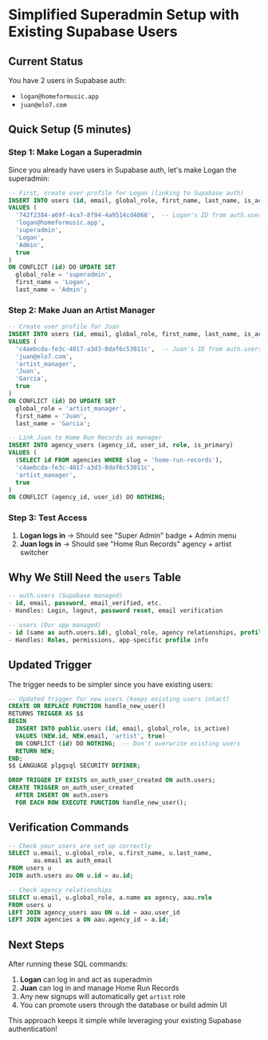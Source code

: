 # Simplified Superadmin Setup with Existing Supabase Users

## Current Status
You have 2 users in Supabase auth:
- `logan@homeformusic.app` 
- `juan@elo7.com`

## Quick Setup (5 minutes)

### Step 1: Make Logan a Superadmin

Since you already have users in Supabase auth, let's make Logan the superadmin:

```sql
-- First, create user profile for Logan (linking to Supabase auth)
INSERT INTO users (id, email, global_role, first_name, last_name, is_active)
VALUES (
  '742f2384-a69f-4ca7-8f94-4a9514cd4068',  -- Logan's ID from auth.users
  'logan@homeformusic.app',
  'superadmin',
  'Logan',
  'Admin',
  true
)
ON CONFLICT (id) DO UPDATE SET
  global_role = 'superadmin',
  first_name = 'Logan',
  last_name = 'Admin';
```

### Step 2: Make Juan an Artist Manager

```sql
-- Create user profile for Juan
INSERT INTO users (id, email, global_role, first_name, last_name, is_active)
VALUES (
  'c4aebcda-fe3c-4017-a3d3-0daf6c53011c',  -- Juan's ID from auth.users  
  'juan@elo7.com',
  'artist_manager',
  'Juan',
  'Garcia',
  true
)
ON CONFLICT (id) DO UPDATE SET
  global_role = 'artist_manager',
  first_name = 'Juan',
  last_name = 'Garcia';

-- Link Juan to Home Run Records as manager
INSERT INTO agency_users (agency_id, user_id, role, is_primary)
VALUES (
  (SELECT id FROM agencies WHERE slug = 'home-run-records'),
  'c4aebcda-fe3c-4017-a3d3-0daf6c53011c',
  'artist_manager',
  true
)
ON CONFLICT (agency_id, user_id) DO NOTHING;
```

### Step 3: Test Access

1. **Logan logs in** → Should see "Super Admin" badge + Admin menu
2. **Juan logs in** → Should see "Home Run Records" agency + artist switcher

## Why We Still Need the `users` Table

```sql
-- auth.users (Supabase managed)
- id, email, password, email_verified, etc.
- Handles: Login, logout, password reset, email verification

-- users (Our app managed)  
- id (same as auth.users.id), global_role, agency relationships, profile data
- Handles: Roles, permissions, app-specific profile info
```

## Updated Trigger

The trigger needs to be simpler since you have existing users:

```sql
-- Updated trigger for new users (keeps existing users intact)
CREATE OR REPLACE FUNCTION handle_new_user()
RETURNS TRIGGER AS $$
BEGIN
  INSERT INTO public.users (id, email, global_role, is_active)
  VALUES (NEW.id, NEW.email, 'artist', true)
  ON CONFLICT (id) DO NOTHING;  -- Don't overwrite existing users
  RETURN NEW;
END;
$$ LANGUAGE plpgsql SECURITY DEFINER;

DROP TRIGGER IF EXISTS on_auth_user_created ON auth.users;
CREATE TRIGGER on_auth_user_created
  AFTER INSERT ON auth.users
  FOR EACH ROW EXECUTE FUNCTION handle_new_user();
```

## Verification Commands

```sql
-- Check your users are set up correctly
SELECT u.email, u.global_role, u.first_name, u.last_name,
       au.email as auth_email
FROM users u
JOIN auth.users au ON u.id = au.id;

-- Check agency relationships
SELECT u.email, u.global_role, a.name as agency, aau.role
FROM users u
LEFT JOIN agency_users aau ON u.id = aau.user_id  
LEFT JOIN agencies a ON aau.agency_id = a.id;
```

## Next Steps

After running these SQL commands:

1. **Logan** can log in and act as superadmin
2. **Juan** can log in and manage Home Run Records
3. Any new signups will automatically get `artist` role
4. You can promote users through the database or build admin UI

This approach keeps it simple while leveraging your existing Supabase authentication!